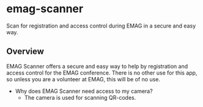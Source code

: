 # emag-scanner

Scan for registration and access control during EMAG in a secure and easy way.

## Overview
EMAG Scanner offers a secure and easy way to help by registration and access control for 
the EMAG conference. There is no other use for this app, so unless you are a volunteer
at EMAG, this will be of no use.

* Why does EMAG Scanner need access to my camera?
    * The camera is used for scanning QR-codes.
